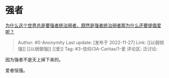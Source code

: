 # 强者
[为什么这个世界总是要强者统治弱者，既然是强者统治弱者那为什么还要提倡爱呢？](https://www.zhihu.com/question/567833870/answer/2776373541)

> Author: #0-Anonymity
> Last update: [发布于 2022-11-27]
> Link: [[以弱悯强]] [[以弱御强]] [[爱]]
> Tag: #3-信仰/3A-Caritas/1-爱
> 评论区:
> 泛讨论:

因为强者不是天上掉下来的。

爱者恒强。
